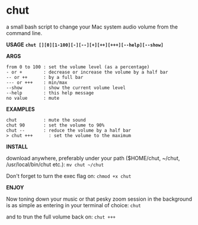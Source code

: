 # chut
a small bash script to change your Mac system audio volume from the command line.

**USAGE**
**`chut [][0][1-100][-][--][+][++][+++][--help][--show]`**

**ARGS** 
```
from 0 to 100 : set the volume level (as a percentage)
- or +        : decrease or increase the volume by a half bar
-- or ++      : by a full bar
--- or +++    : min/max
--show        : show the current volume level
--help        : this help message
no value      : mute

```

**EXAMPLES**
```
chut          : mute the sound
chut 90       : set the volume to 90%
chut --       : reduce the volume by a half bar
> chut +++      : set the volume to the maximum

```

**INSTALL**

download anywhere, preferably under your path ($HOME/chut, ~/chut, /usr/local/bin/chut etc.): 
```mv chut ~/chut``` 

Don't forget to turn the exec flag on: 
```chmod +x chut``` 

**ENJOY**

Now toning down your music or that pesky zoom session in the background is as simple as entering in your terminal of choice: 
`chut` 

and to trun the full volume back on: 
`chut +++` 
